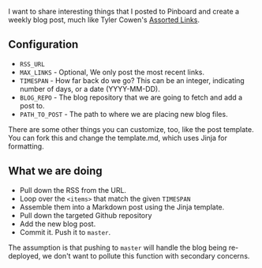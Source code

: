 I want to share interesting things that I posted to Pinboard and create a
weekly blog post, much like Tyler Cowen's [Assorted
Links](https://marginalrevolution.com/marginalrevolution/2025/02/friday-assorted-links-507.html).

## Configuration

- `RSS_URL`
- `MAX_LINKS` - Optional, We only post the most recent links.
- `TIMESPAN` - How far back do we go? This can be an integer, indicating number
  of days, or a date (YYYY-MM-DD).
- `BLOG_REPO` - The blog repository that we are going to fetch and add a post
  to.
- `PATH_TO_POST` - The path to where we are placing new blog files.

There are some other things you can customize, too, like the post template. You
can fork this and change the template.md, which uses Jinja for formatting.

## What we are doing

- Pull down the RSS from the URL.
- Loop over the `<items>` that match the given `TIMESPAN`
- Assemble them into a Markdown post using the Jinja template.
- Pull down the targeted Github repository
- Add the new blog post.
- Commit it. Push it to `master`.

The assumption is that pushing to `master` will handle the blog being
re-deployed, we don't want to pollute this function with secondary concerns.
